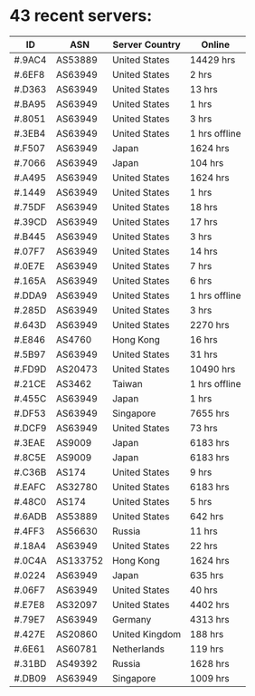 # 43 recent servers:

| ID | ASN | Server Country | Online |
| ------ | ------ | ------ | ------ |
| #.9AC4 | AS53889 | United States | 14429 hrs |
| #.6EF8 | AS63949 | United States | 2 hrs |
| #.D363 | AS63949 | United States | 13 hrs |
| #.BA95 | AS63949 | United States | 1 hrs |
| #.8051 | AS63949 | United States | 3 hrs |
| #.3EB4 | AS63949 | United States | 1 hrs offline |
| #.F507 | AS63949 | Japan | 1624 hrs |
| #.7066 | AS63949 | Japan | 104 hrs |
| #.A495 | AS63949 | United States | 1624 hrs |
| #.1449 | AS63949 | United States | 1 hrs |
| #.75DF | AS63949 | United States | 18 hrs |
| #.39CD | AS63949 | United States | 17 hrs |
| #.B445 | AS63949 | United States | 3 hrs |
| #.07F7 | AS63949 | United States | 14 hrs |
| #.0E7E | AS63949 | United States | 7 hrs |
| #.165A | AS63949 | United States | 6 hrs |
| #.DDA9 | AS63949 | United States | 1 hrs offline |
| #.285D | AS63949 | United States | 3 hrs |
| #.643D | AS63949 | United States | 2270 hrs |
| #.E846 | AS4760 | Hong Kong | 16 hrs |
| #.5B97 | AS63949 | United States | 31 hrs |
| #.FD9D | AS20473 | United States | 10490 hrs |
| #.21CE | AS3462 | Taiwan | 1 hrs offline |
| #.455C | AS63949 | Japan | 1 hrs |
| #.DF53 | AS63949 | Singapore | 7655 hrs |
| #.DCF9 | AS63949 | United States | 73 hrs |
| #.3EAE | AS9009 | Japan | 6183 hrs |
| #.8C5E | AS9009 | Japan | 6183 hrs |
| #.C36B | AS174 | United States | 9 hrs |
| #.EAFC | AS32780 | United States | 6183 hrs |
| #.48C0 | AS174 | United States | 5 hrs |
| #.6ADB | AS53889 | United States | 642 hrs |
| #.4FF3 | AS56630 | Russia | 11 hrs |
| #.18A4 | AS63949 | United States | 22 hrs |
| #.0C4A | AS133752 | Hong Kong | 1624 hrs |
| #.0224 | AS63949 | Japan | 635 hrs |
| #.06F7 | AS63949 | United States | 40 hrs |
| #.E7E8 | AS32097 | United States | 4402 hrs |
| #.79E7 | AS63949 | Germany | 4313 hrs |
| #.427E | AS20860 | United Kingdom | 188 hrs |
| #.6E61 | AS60781 | Netherlands | 119 hrs |
| #.31BD | AS49392 | Russia | 1628 hrs |
| #.DB09 | AS63949 | Singapore | 1009 hrs |

